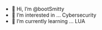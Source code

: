 - 👋 Hi, I’m @bootSmitty
- 👀 I’m interested in ...
Cybersecurity
- 🌱 I’m currently learning ...
LUA

<!---
bootSmitty/bootSmitty is a ✨ special ✨ repository because its `README.md` (this file) appears on your GitHub profile.
You can click the Preview link to take a look at your changes.
--->
